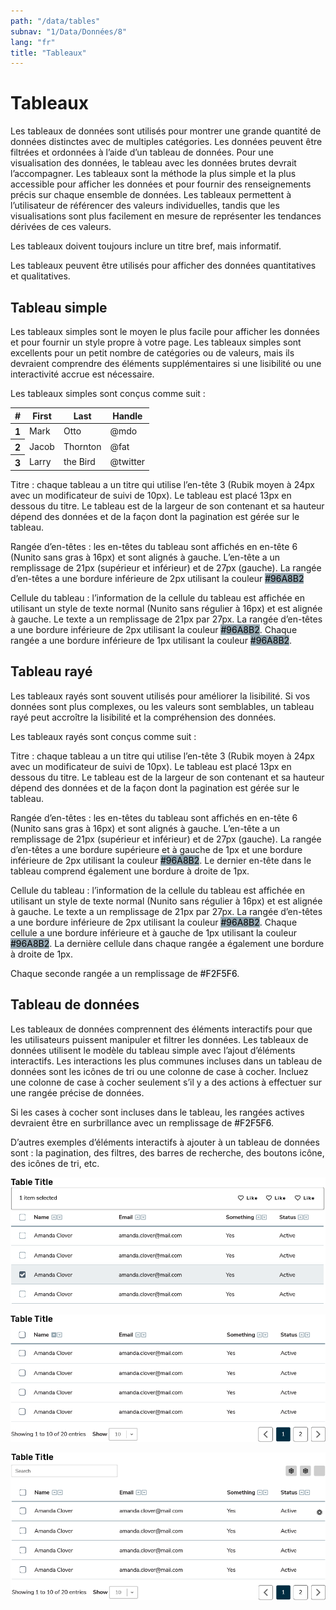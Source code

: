 ```yaml
---
path: "/data/tables"
subnav: "1/Data/Données/8"
lang: "fr"
title: "Tableaux"
---
```


<helmet>
<title> Tableaux - Système de conception Aurora </title>
</helmet>

# Tableaux

Les tableaux de données sont utilisés pour montrer une grande quantité de données distinctes avec de multiples catégories. Les données peuvent être filtrées et ordonnées à l’aide d’un tableau de données. Pour une visualisation des données, le tableau avec les données brutes devrait l’accompagner. Les tableaux sont la méthode la plus simple et la plus accessible pour afficher les données et pour fournir des renseignements précis sur chaque ensemble de données. Les tableaux permettent à l’utilisateur de référencer des valeurs individuelles, tandis que les visualisations sont plus facilement en mesure de représenter les tendances dérivées de ces valeurs.

Les tableaux doivent toujours inclure un titre bref, mais informatif.

Les tableaux peuvent être utilisés pour afficher des données quantitatives et qualitatives.

## Tableau simple

Les tableaux simples sont le moyen le plus facile pour afficher les données et pour fournir un style propre à votre page. Les tableaux simples sont excellents pour un petit nombre de catégories ou de valeurs, mais ils devraient comprendre des éléments supplémentaires si une lisibilité ou une interactivité accrue est nécessaire.

Les tableaux simples sont conçus comme suit :

<table class="table">
  <thead>
    <tr>
      <th scope="col">#</th>
      <th scope="col">First</th>
      <th scope="col">Last</th>
      <th scope="col">Handle</th>
    </tr>
  </thead>
  <tbody>
    <tr>
      <th scope="row">1</th>
      <td>Mark</td>
      <td>Otto</td>
      <td>@mdo</td>
    </tr>
    <tr>
      <th scope="row">2</th>
      <td>Jacob</td>
      <td>Thornton</td>
      <td>@fat</td>
    </tr>
    <tr>
      <th scope="row">3</th>
      <td>Larry</td>
      <td>the Bird</td>
      <td>@twitter</td>
    </tr>
  </tbody>
</table>

<codeblock html='
        <table class="table">
        <thead>
            <tr>
            <th scope="col">#</th>
            <th scope="col">First</th>
            <th scope="col">Last</th>
            <th scope="col">Handle</th>
            </tr>
        </thead>
        <tbody>
            <tr>
            <th scope="row">1</th>
            <td>Mark</td>
            <td>Otto</td>
            <td>@mdo</td>
            </tr>
            <tr>
            <th scope="row">2</th>
            <td>Jacob</td>
            <td>Thornton</td>
            <td>@fat</td>
            </tr>
            <tr>
            <th scope="row">3</th>
            <td>Larry</td>
            <td>the Bird</td>
            <td>@twitter</td>
            </tr>
        </tbody>
    </table> 
' react=''></codeblock>

Titre : chaque tableau a un titre qui utilise l’en-tête 3 (Rubik moyen à 24px avec un modificateur de suivi de 10px). Le tableau est placé 13px en dessous du titre. Le tableau est de la largeur de son contenant et sa hauteur dépend des données et de la façon dont la pagination est gérée sur le tableau.

Rangée d’en-têtes : les en-têtes du tableau sont affichés en en-tête 6 (Nunito sans gras à 16px) et sont alignés à gauche. L’en-tête a un remplissage de 21px (supérieur et inférieur) et de 27px (gauche). La rangée d’en-têtes a une bordure inférieure de 2px utilisant la couleur <badge style="background-color: #96a8b2; color:black">#96A8B2</badge>

Cellule du tableau : l’information de la cellule du tableau est affichée en utilisant un style de texte normal (Nunito sans régulier à 16px) et est alignée à gauche. Le texte a un remplissage de 21px par 27px. La rangée d’en-têtes a une bordure inférieure de 2px utilisant la couleur <badge style="background-color: #96a8b2; color:black">#96A8B2</badge>. Chaque rangée a une bordure inférieure de 1px utilisant la couleur <badge style="background-color: #96a8b2; color:black">#96A8B2</badge>.

## Tableau rayé

Les tableaux rayés sont souvent utilisés pour améliorer la lisibilité. Si vos données sont plus complexes, ou les valeurs sont semblables, un tableau rayé peut accroître la lisibilité et la compréhension des données.

Les tableaux rayés sont conçus comme suit :

<strippedtable></strippedtable>

<codeblock html='
    <table class="table table-striped">
        <thead>
            <tr>
            <th scope="col">#</th>
            <th scope="col">First</th>
            <th scope="col">Last</th>
            <th scope="col">Handle</th>
            </tr>
        </thead>
        <tbody>
            <tr>
            <th scope="row">1</th>
            <td>Mark</td>
            <td>Otto</td>
            <td>@mdo</td>
            </tr>
            <tr>
            <th scope="row">2</th>
            <td>Jacob</td>
            <td>Thornton</td>
            <td>@fat</td>
            </tr>
            <tr>
            <th scope="row">3</th>
            <td>Larry</td>
            <td>the Bird</td>
            <td>@twitter</td>
            </tr>
        </tbody>
    </table>
' react=''></codeblock>

Titre : chaque tableau a un titre qui utilise l’en-tête 3 (Rubik moyen à 24px avec un modificateur de suivi de 10px). Le tableau est placé 13px en dessous du titre. Le tableau est de la largeur de son contenant et sa hauteur dépend des données et de la façon dont la pagination est gérée sur le tableau.

Rangée d’en-têtes : les en-têtes du tableau sont affichés en en-tête 6 (Nunito sans gras à 16px) et sont alignés à gauche. L’en-tête a un remplissage de 21px (supérieur et inférieur) et de 27px (gauche). La rangée d’en-têtes a une bordure supérieure et à gauche de 1px et une bordure inférieure de 2px utilisant la couleur <badge style="background-color: #96a8b2; color:black">#96A8B2</badge>. Le dernier en-tête dans le tableau comprend également une bordure à droite de 1px.

Cellule du tableau : l’information de la cellule du tableau est affichée en utilisant un style de texte normal (Nunito sans régulier à 16px) et est alignée à gauche. Le texte a un remplissage de 21px par 27px. La rangée d’en-têtes a une bordure inférieure de 2px utilisant la couleur <badge style="background-color: #96a8b2; color:black">#96A8B2</badge>. Chaque cellule a une bordure inférieure et à gauche de 1px utilisant la couleur <badge style="background-color: #96a8b2; color:black">#96A8B2</badge>. La dernière cellule dans chaque rangée a également une bordure à droite de 1px.

Chaque seconde rangée a un remplissage de <badge style="background-color: #F2F5F6; color:black">#F2F5F6</badge>.

## Tableau de données

Les tableaux de données comprennent des éléments interactifs pour que les utilisateurs puissent manipuler et filtrer les données. Les tableaux de données utilisent le modèle du tableau simple avec l’ajout d’éléments interactifs. Les interactions les plus communes incluses dans un tableau de données sont les icônes de tri ou une colonne de case à cocher. Incluez une colonne de case à cocher seulement s’il y a des actions à effectuer sur une rangée précise de données.

Si les cases à cocher sont incluses dans le tableau, les rangées actives devraient être en surbrillance avec un remplissage de <badge style="background-color: #F2F5F6; color:black">#F2F5F6</badge>.

D’autres exemples d’éléments interactifs à ajouter à un tableau de données sont : la pagination, des filtres, des barres de recherche, des boutons icône, des icônes de tri, etc.

![Interactive data table 1](../../../img\examples\interactive_table_1.png)

![Interactive data table 2](../../../img\examples\interactive_table_2.png)

![Interactive data table 3](../../../img\examples\interactive_table_3.png)

